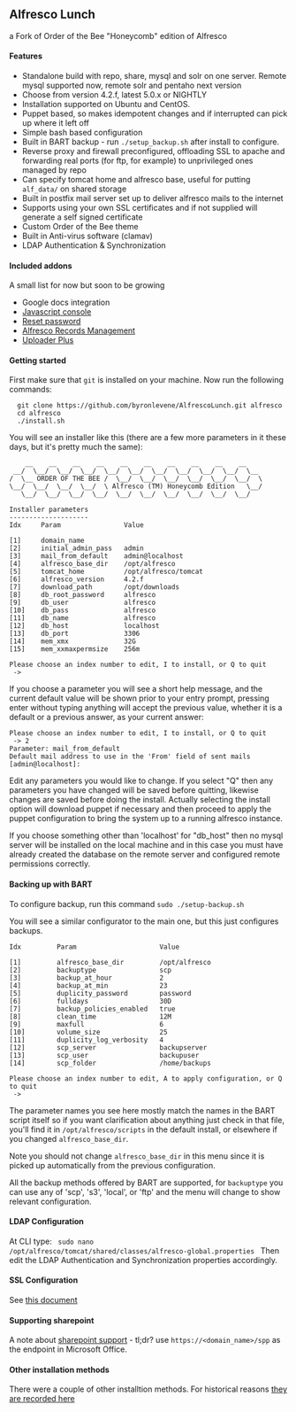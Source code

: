 ## Alfresco Lunch
a Fork of Order of the Bee "Honeycomb" edition of Alfresco

#### <a name='features'></a>Features
* Standalone build with repo, share, mysql and solr on one server. Remote mysql supported now, remote solr and pentaho next version
* Choose from version 4.2.f, latest 5.0.x or NIGHTLY
* Installation supported on Ubuntu and CentOS. 
* Puppet based, so makes idempotent changes and if interrupted can pick up where it left off
* Simple bash based configuration
* Built in BART backup - run `./setup_backup.sh` after install to configure.
* Reverse proxy and firewall preconfigured, offloading SSL to apache and forwarding real ports (for ftp, for example) to unprivileged ones managed by repo
* Can specify tomcat home and alfresco base, useful for putting `alf_data/` on shared storage
* Built in postfix mail server set up to deliver alfresco mails to the internet
* Supports using your own SSL certificates and if not supplied will generate a self signed certificate
* Custom Order of the Bee theme
* Built in Anti-virus software (clamav)
* LDAP Authentication &amp; Synchronization

#### <a name='included-addons'></a>Included addons
A small list for now but soon to be growing
* Google docs integration
* [Javascript console](https://addons.alfresco.com/addons/javascript-console)
* [Reset password](https://addons.alfresco.com/addons/reset-password-dialog)
* [Alfresco Records Management](https://www.alfresco.com/products/records-management)
* [Uploader Plus](https://addons.alfresco.com/addons/uploader-plus)


#### <a name='getting-started'></a>Getting started

First make sure that `git` is installed on your machine. Now run the following commands:

```
  git clone https://github.com/byronlevene/AlfrescoLunch.git alfresco
  cd alfresco
  ./install.sh
```

You will see an installer like this (there are a few more parameters in it these days, but it's pretty much the same):

	    __    __    __    __    __    __    __    __    __    __
	 __/  \__/  \__/  \__/  \__/  \__/  \__/  \__/  \__/  \__/  \__
	/  \__ ORDER OF THE BEE /  \__/  \__/  \__/  \__/  \__/  \__/  \
	\__/  \__/  \__/  \__/  \ Alfresco (TM) Honeycomb Edition   \__/
	   \__/  \__/  \__/  \__/  \__/  \__/  \__/  \__/  \__/  \__/  

	Installer parameters
	--------------------
	Idx     Param                Value

	[1]     domain_name
	[2]     initial_admin_pass   admin
	[3]     mail_from_default    admin@localhost
	[4]     alfresco_base_dir    /opt/alfresco
	[5]     tomcat_home          /opt/alfresco/tomcat
	[6]     alfresco_version     4.2.f
	[7]     download_path        /opt/downloads
	[8]     db_root_password     alfresco
	[9]     db_user              alfresco
	[10]    db_pass              alfresco
	[11]    db_name              alfresco
	[12]    db_host              localhost
	[13]    db_port              3306
	[14]    mem_xmx              32G
	[15]    mem_xxmaxpermsize    256m

	Please choose an index number to edit, I to install, or Q to quit
	 ->


If you choose a parameter you will see a short help message, and the current default value will be shown prior to your entry prompt, pressing enter without typing anything will accept the previous value, whether it is a default or a previous answer, as your current answer:

	Please choose an index number to edit, I to install, or Q to quit
	 -> 2
	Parameter: mail_from_default
	Default mail address to use in the 'From' field of sent mails
	[admin@localhost]: 

Edit any parameters you would like to change. If you select "Q" then any parameters you have changed will be saved before quitting, likewise changes are saved before doing the install. Actually selecting the install option will download puppet if necessary and then proceed to apply the puppet configuration to bring the system up to a running alfresco instance.

If you choose something other than 'localhost' for "db_host" then no mysql server will be installed on the local machine and in this case you must have already created the database on the remote server and configured remote permissions correctly.




#### <a name='backup'></a>Backing up with BART

To configure backup, run this command `sudo ./setup-backup.sh`

You will see a similar configurator to the main one, but this just configures backups.

```
Idx			Param                     Value

[1]			alfresco_base_dir         /opt/alfresco
[2]			backuptype                scp
[3]			backup_at_hour            2
[4]			backup_at_min             23
[5]			duplicity_password        password
[6]			fulldays                  30D
[7]			backup_policies_enabled   true
[8]			clean_time                12M
[9]			maxfull                   6
[10]		volume_size               25
[11]		duplicity_log_verbosity   4
[12]		scp_server                backupserver
[13]		scp_user                  backupuser
[14]		scp_folder                /home/backups

Please choose an index number to edit, A to apply configuration, or Q to quit
 -> 
```
The parameter names you see here mostly match the names in the BART script itself so if you want clarification about anything just check in that file, you'll
find it in `/opt/alfresco/scripts` in the default install, or elsewhere if you changed `alfresco_base_dir`.

Note you should not change `alfresco_base_dir` in this menu since it is picked up automatically from the previous configuration. 

All the backup methods offered by BART are supported, for `backuptype` you can use any of 'scp', 's3', 'local', or 'ftp' and the menu will change to show relevant configuration.

#### <a name="ldap"></a>LDAP Configuration
At CLI type:
<code>
sudo nano /opt/alfresco/tomcat/shared/classes/alfresco-global.properties
</code>
Then edit the LDAP Authentication and Synchronization properties accordingly.

#### <a name='ssl'></a>SSL Configuration

See [this document](docs/ssl.md)


#### <a name='sharepoint'></a>Supporting sharepoint

A note about [sharepoint support](docs/sharepoint.md) - tl;dr? use `https://<domain_name>/spp` as the endpoint in Microsoft Office.


#### <a name='installation-methods'></a>Other installation methods

There were a couple of other installtion methods. For historical reasons [they are recorded here](docs/other-install.md)

